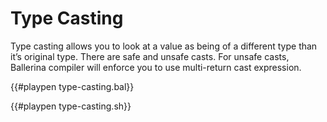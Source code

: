 # Type Casting

Type casting allows you to look at a value as being of a different type than it’s original type.
There are safe and unsafe casts. For unsafe casts, Ballerina compiler will enforce you to use multi-return cast expression.

{{#playpen type-casting.bal}}

{{#playpen type-casting.sh}}
